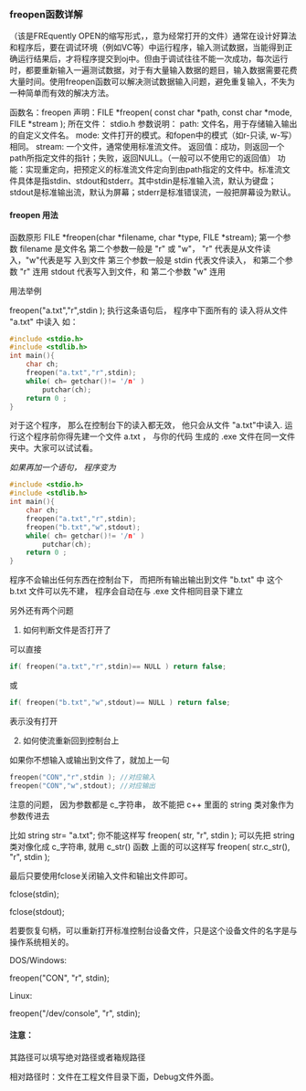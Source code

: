 ### freopen函数详解

（该是FREquently OPEN的缩写形式，，意为经常打开的文件）通常在设计好算法和程序后，要在调试环境（例如VC等）中运行程序，输入测试数据，当能得到正确运行结果后，才将程序提交到oj中。但由于调试往往不能一次成功，每次运行时，都要重新输入一遍测试数据，对于有大量输入数据的题目，输入数据需要花费大量时间。使用freopen函数可以解决测试数据输入问题，避免重复输入，不失为一种简单而有效的解决方法。 

函数名：freopen 
声明：FILE *freopen( const char *path, const char *mode, FILE *stream ); 
所在文件： stdio.h 
参数说明： 
path: 文件名，用于存储输入输出的自定义文件名。 
mode: 文件打开的模式。和fopen中的模式（如r-只读, w-写）相同。 
stream: 一个文件，通常使用标准流文件。 
返回值：成功，则返回一个path所指定文件的指针；失败，返回NULL。（一般可以不使用它的返回值） 
功能：实现重定向，把预定义的标准流文件定向到由path指定的文件中。标准流文件具体是指stdin、stdout和stderr。其中stdin是标准输入流，默认为键盘；stdout是标准输出流，默认为屏幕；stderr是标准错误流，一般把屏幕设为默认。  

#### freopen 用法

函数原形 FILE *freopen(char *filename, char *type, FILE *stream);
第一个参数 filename 是文件名
第二个参数一般是 "r" 或 "w"， "r" 代表是从文件读入，"w"代表是写
入到文件
第三个参数一般是 stdin 代表文件读入， 和第二个参数 "r" 连用
stdout 代表写入到文件，和 第二个参数 "w" 连用

用法举例

freopen("a.txt","r",stdin ); 执行这条语句后， 程序中下面所有的
读入将从文件 "a.txt" 中读入
如：

```c++
#include <stdio.h>
#include <stdlib.h>
int main(){
    char ch;
    freopen("a.txt","r",stdin);
    while( ch= getchar()!= '/n' )
        putchar(ch);
    return 0 ;
}
```

对于这个程序， 那么在控制台下的读入都无效， 他只会从文件 
"a.txt"中读入. 运行这个程序前你得先建一个文件 a.txt ， 与你的代码
生成的 .exe 文件在同一文件夹中。大家可以试试看。

*如果再加一个语句， 程序变为*

```c++
#include <stdio.h>
#include <stdlib.h>
int main(){
    char ch;
    freopen("a.txt","r",stdin);
    freopen("b.txt","w",stdout);
    while( ch= getchar()!= '/n' )
        putchar(ch);
    return 0 ;
}
```

程序不会输出任何东西在控制台下， 而把所有输出输出到文件 "b.txt" 中
这个 b.txt 文件可以先不建， 程序会自动在与 .exe 文件相同目录下建立

另外还有两个问题

1. 如何判断文件是否打开了

可以直接 

```c++
if( freopen("a.txt","r",stdin)== NULL ) return false;
```

或   

```c++
if( freopen("b.txt","w",stdout)== NULL ) return false;
```


表示没有打开

2. 如何使流重新回到控制台上

如果你不想输入或输出到文件了，就加上一句

```c++
freopen("CON","r",stdin ); //对应输入
freopen("CON","w",stdout); //对应输出
```

注意的问题， 因为参数都是 c_字符串， 故不能把 c++ 里面的 string 类对象作为参数传进去

比如 string str= "a.txt";
你不能这样写 freopen( str, "r", stdin );
可以先把 string 类对像化成 c_字符串, 就用 c_str() 函数
上面的可以这样写 freopen( str.c_str(), "r", stdin );

最后只要使用fclose关闭输入文件和输出文件即可。

fclose(stdin);

fclose(stdout);

若要恢复句柄，可以重新打开标准控制台设备文件，只是这个设备文件的名字是与操作系统相关的。

DOS/Windows:

freopen("CON", "r", stdin);

Linux:

freopen("/dev/console", "r", stdin);

#### 注意：

其路径可以填写绝对路径或者箱规路径

相对路径时：文件在工程文件目录下面，Debug文件外面。

